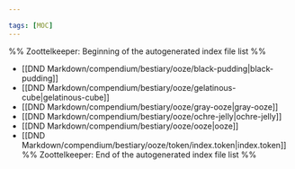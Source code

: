 ```yaml
---

tags: [MOC]
---
```

%% Zoottelkeeper: Beginning of the autogenerated index file list  %%
-  [[DND Markdown/compendium/bestiary/ooze/black-pudding|black-pudding]]
-  [[DND Markdown/compendium/bestiary/ooze/gelatinous-cube|gelatinous-cube]]
-  [[DND Markdown/compendium/bestiary/ooze/gray-ooze|gray-ooze]]
-  [[DND Markdown/compendium/bestiary/ooze/ochre-jelly|ochre-jelly]]
-  [[DND Markdown/compendium/bestiary/ooze/ooze|ooze]]
-  [[DND Markdown/compendium/bestiary/ooze/token/index.token|index.token]]
%% Zoottelkeeper: End of the autogenerated index file list  %%
